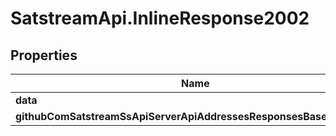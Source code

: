 # SatstreamApi.InlineResponse2002

## Properties
Name | Type | Description | Notes
------------ | ------------- | ------------- | -------------
**data** | [**[ResponsesGetAddressRunesBalanceListItem]**](ResponsesGetAddressRunesBalanceListItem.md) |  | [optional] 
**githubComSatstreamSsApiServerApiAddressesResponsesBaseResponse** | [**GithubComSatstreamSsApiServerApiAddressesResponsesBaseResponse**](GithubComSatstreamSsApiServerApiAddressesResponsesBaseResponse.md) |  | [optional] 


